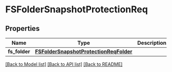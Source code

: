 # FSFolderSnapshotProtectionReq

## Properties
Name | Type | Description | Notes
------------ | ------------- | ------------- | -------------
**fs_folder** | [**FSFolderSnapshotProtectionReqFolder**](FSFolderSnapshotProtectionReqFolder.md) |  | 

[[Back to Model list]](../README.md#documentation-for-models) [[Back to API list]](../README.md#documentation-for-api-endpoints) [[Back to README]](../README.md)


